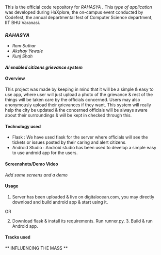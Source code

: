 This is the official code repository for _RAHASYA_ . This _type of application_ was developed during HaXplore, 
the on-campus event conducted by Codefest, the annual departmental fest of Computer Science department, IIT BHU Varanasi.

### _RAHASYA_

* _Ram Suthar_
* _Akshay Yewale_
* _Kunj Shah_

#### _AI enabled citizens grievance system_


#### Overview

This project was made by keeping in mind that it will be a simple & easy to use app, where user will just upload a photo of the grievance & rest of the things will be
taken care by the officials concerned. Users may also anonymously upload their grievances if they want. This system will really help the city be updated & the concerned
officials will be always aware about their surroundings & will be kept in checked through this.

#### Technology used

* Flask : We have used flask for the server where officials will see the tickets or issues posted by their caring and alert citizens.
* Android Studio : Android studio has been used to develop a simple easy to use android app for the users. 

#### Screenshots/Demo Video

_Add some screens and a demo_

#### Usage

1. Server has been uploaded & live on digitalocean.com, you may directly download and build android app & start using it.

OR

2. Download flask & install its requirements. Run runner.py. 3. Build & run Android app.

#### Tracks used

** INFLUENCING THE MASS **
